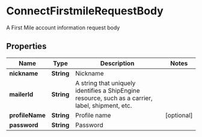 

# ConnectFirstmileRequestBody

A First Mile account information request body

## Properties

| Name | Type | Description | Notes |
|------------ | ------------- | ------------- | -------------|
|**nickname** | **String** | Nickname |  |
|**mailerId** | **String** | A string that uniquely identifies a ShipEngine resource, such as a carrier, label, shipment, etc. |  |
|**profileName** | **String** | Profile name |  [optional] |
|**password** | **String** | Password |  |



